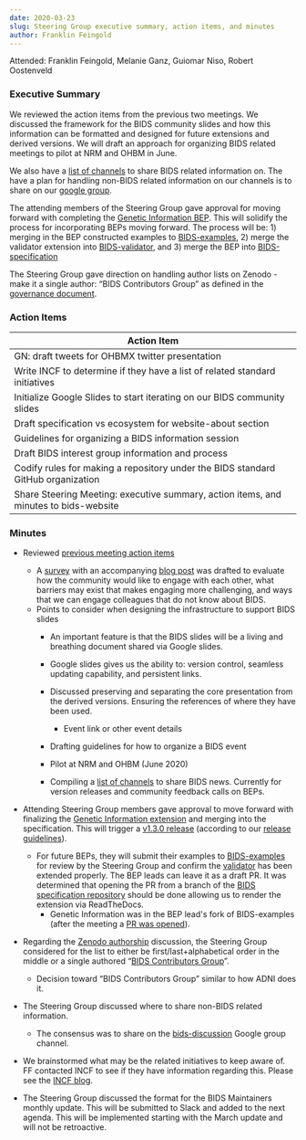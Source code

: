 ```yaml
---
date: 2020-03-23
slug: Steering Group executive summary, action items, and minutes
author: Franklin Feingold
---
```






Attended: Franklin Feingold, Melanie Ganz, Guiomar Niso, Robert Oostenveld



### Executive Summary

We reviewed the action items from the previous two meetings. We discussed the framework for the BIDS community slides and how this information can be formatted and designed for future extensions and derived versions. We will draft an approach for organizing BIDS related meetings to pilot at NRM and OHBM in June.

We also have a [list of channels](https://docs.google.com/spreadsheets/d/16SAGK3zG93WM2EWuoZDcRIC7ygPc5b7PDNGpFyC3obA/edit#gid=0) to share BIDS related information on. The have a plan for handling non-BIDS related information on our channels is to share on our [google group](https://groups.google.com/forum/#!forum/bids-discussion).

The attending members of the Steering Group gave approval for moving forward with completing the [Genetic Information BEP](https://github.com/bids-standard/bids-specification/pull/395). This will solidify the process for incorporating BEPs moving forward. The process will be: 1) merging in the BEP constructed examples to [BIDS-examples](https://github.com/bids-standard/bids-examples), 2) merge the validator extension into [BIDS-validator](https://github.com/bids-standard/bids-validator), and 3) merge the BEP into [BIDS-specification](https://github.com/bids-standard/bids-specification)

The Steering Group gave direction on handling author lists on Zenodo - make it a single author: “BIDS Contributors Group” as defined in the [governance document](https://docs.google.com/document/d/1R-J2lL9V_wIkYhye4zH-feyl4P4J8NyO40rIYyY141o/edit).

### Action Items

| Action Item |
| -------- |
| GN: draft tweets for OHBMX twitter presentation    |
| Write INCF to determine if they have a list of related standard initiatives |
| Initialize Google Slides to start iterating on our BIDS community slides |
| Draft specification vs ecosystem for website-about section |
| Guidelines for organizing a BIDS information session |
| Draft BIDS interest group information and process |
| Codify rules for making a repository under the BIDS standard GitHub organization |
| Share Steering Meeting: executive summary, action items, and minutes to bids-website |

### Minutes

- Reviewed [previous meeting action items](https://bids.neuroimaging.io/2020/03/12/Steering-Group-executive-summary,-action-items,-and-minutes.html#action-items)
  - A [survey](https://docs.google.com/forms/d/e/1FAIpQLSfGjTA-U_1LECRsbuBQ9X7kdi34aEdxTMoWCwwkEgou-qpb4A/viewform) with an accompanying [blog post](https://bids.neuroimaging.io/2020/03/20/engage-with-the-bids-ecosystem.html) was drafted to evaluate how the community would like to engage with each other, what barriers may exist that makes engaging more challenging, and ways that we can engage colleagues that do not know about BIDS.
  - Points to consider when designing the infrastructure to support BIDS slides
    - An important feature is that the BIDS slides will be a living and breathing document shared via Google slides.
    - Google slides gives us the ability to: version control, seamless updating capability, and persistent links.
    - Discussed preserving and separating the core presentation from the derived versions. Ensuring the references of where they have been used.
      -  Event link or other event details

    - Drafting guidelines for how to organize a BIDS event
    - Pilot at NRM and OHBM (June 2020)

    - Compiling a [list of channels](https://docs.google.com/spreadsheets/d/16SAGK3zG93WM2EWuoZDcRIC7ygPc5b7PDNGpFyC3obA/edit#gid=0) to share BIDS news. Currently for version releases and community feedback calls on BEPs.


- Attending Steering Group members gave approval to move forward with finalizing the [Genetic Information extension](https://github.com/bids-standard/bids-specification/pull/395) and merging into the specification. This will trigger a [v1.3.0 release](https://github.com/bids-standard/bids-specification/pull/435) (according to our [release guidelines](https://github.com/bids-standard/bids-specification/blob/master/Release_Guideline.md)).

  - For future BEPs, they will submit their examples to [BIDS-examples](https://github.com/bids-standard/bids-examples) for review by the Steering Group and confirm the [validator](https://github.com/bids-standard/bids-validator) has been extended properly. The BEP leads can leave it as a draft PR. It was determined that opening the PR from a branch of the [BIDS specification repository](https://github.com/bids-standard/bids-specification) should be done allowing us to render the extension via ReadTheDocs.
    - Genetic Information was in the BEP lead's fork of BIDS-examples (after the meeting a [PR was opened](https://github.com/bids-standard/bids-examples/pull/178)).

- Regarding the [Zenodo authorship](https://github.com/bids-standard/bids-specification/issues/66) discussion, the Steering Group considered for the list to either be  first/last+alphabetical order in the middle or a single authored “[BIDS Contributors Group](https://bids.neuroimaging.io/governance.html#bids-contributors-group)”.
  - Decision toward “BIDS Contributors Group” similar to how ADNI does it.


- The Steering Group discussed where to share non-BIDS related information.
  - The consensus was to share on the [bids-discussion](https://groups.google.com/forum/#!forum/bids-discussion) Google group channel.

- We brainstormed what may be the related initiatives to keep aware of. FF contacted INCF to see if they have information regarding this. Please see the [INCF blog](https://www.incf.org/blogs-list).

- The Steering Group discussed the format for the BIDS Maintainers monthly update. This will be submitted to Slack and added to the next agenda. This will be implemented starting with the March update and will not be retroactive.
